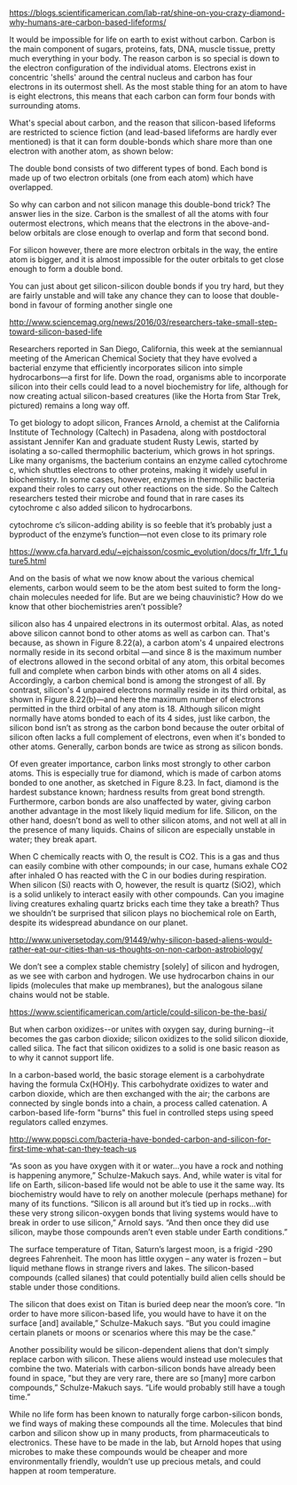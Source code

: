 https://blogs.scientificamerican.com/lab-rat/shine-on-you-crazy-diamond-why-humans-are-carbon-based-lifeforms/

It would be impossible for life on earth to exist without carbon. Carbon is the main component of sugars, proteins, fats, DNA, muscle tissue, pretty much everything in your body. The reason carbon is so special is down to the electron configuration of the individual atoms. Electrons exist in concentric 'shells' around the central nucleus and carbon has four electrons in its outermost shell. As the most stable thing for an atom to have is eight electrons, this means that each carbon can form four bonds with surrounding atoms.

What's special about carbon, and the reason that silicon-based lifeforms are restricted to science fiction (and lead-based lifeforms are hardly ever mentioned) is that it can form double-bonds which share more than one electron with another atom, as shown below:

The double bond consists of two different types of bond. Each bond is made up of two electron orbitals (one from each atom) which have overlapped.

So why can carbon and not silicon manage this double-bond trick? The answer lies in the size. Carbon is the smallest of all the atoms with four outermost electrons, which means that the electrons in the above-and-below orbitals are close enough to overlap and form that second bond.

For silicon however, there are more electron orbitals in the way, the entire atom is bigger, and it is almost impossible for the outer orbitals to get close enough to form a double bond.

You can just about get silicon-silicon double bonds if you try hard, but they are fairly unstable and will take any chance they can to loose that double-bond in favour of forming another single one

http://www.sciencemag.org/news/2016/03/researchers-take-small-step-toward-silicon-based-life

Researchers reported in San Diego, California, this week at the semiannual meeting of the American Chemical Society that they have evolved a bacterial enzyme that efficiently incorporates silicon into simple hydrocarbons—a first for life. Down the road, organisms able to incorporate silicon into their cells could lead to a novel biochemistry for life, although for now creating actual silicon-based creatures (like the Horta from Star Trek, pictured) remains a long way off.

To get biology to adopt silicon, Frances Arnold, a chemist at the California Institute of Technology (Caltech) in Pasadena, along with postdoctoral assistant Jennifer Kan and graduate student Rusty Lewis, started by isolating a so-called thermophilic bacterium, which grows in hot springs. Like many organisms, the bacterium contains an enzyme called cytochrome c, which shuttles electrons to other proteins, making it widely useful in biochemistry. In some cases, however, enzymes in thermophilic bacteria expand their roles to carry out other reactions on the side. So the Caltech researchers tested their microbe and found that in rare cases its cytochrome c also added silicon to hydrocarbons.

cytochrome c’s silicon-adding ability is so feeble that it’s probably just a byproduct of the enzyme’s function—not even close to its primary role

https://www.cfa.harvard.edu/~ejchaisson/cosmic_evolution/docs/fr_1/fr_1_future5.html

And on the basis of what we now know about the various chemical elements, carbon would seem to be the atom best suited to form the long-chain molecules needed for life. But are we being chauvinistic? How do we know that other biochemistries aren’t possible?

silicon also has 4 unpaired electrons in its outermost orbital. Alas, as noted above silicon cannot bond to other atoms as well as carbon can. That's because, as shown in Figure 8.22(a), a carbon atom's 4 unpaired electrons normally reside in its second orbital —and since 8 is the maximum number of electrons allowed in the second orbital of any atom, this orbital becomes full and complete when carbon binds with other atoms on all 4 sides. Accordingly, a carbon chemical bond is among the strongest of all. By contrast, silicon's 4 unpaired electrons normally reside in its third orbital, as shown in Figure 8.22(b)—and here the maximum number of electrons permitted in the third orbital of any atom is 18. Although silicon might normally have atoms bonded to each of its 4 sides, just like carbon, the silicon bond isn’t as strong as the carbon bond because the outer orbital of silicon often lacks a full complement of electrons, even when it's bonded to other atoms. Generally, carbon bonds are twice as strong as silicon bonds.

Of even greater importance, carbon links most strongly to other carbon atoms. This is especially true for diamond, which is made of carbon atoms bonded to one another, as sketched in Figure 8.23. In fact, diamond is the hardest substance known; hardness results from great bond strength. Furthermore, carbon bonds are also unaffected by water, giving carbon another advantage in the most likely liquid medium for life. Silicon, on the other hand, doesn’t bond as well to other silicon atoms, and not well at all in the presence of many liquids. Chains of silicon are especially unstable in water; they break apart.

When C chemically reacts with O, the result is CO2. This is a gas and thus can easily combine with other compounds; in our case, humans exhale CO2 after inhaled O has reacted with the C in our bodies during respiration. When silicon (Si) reacts with O, however, the result is quartz (SiO2), which is a solid unlikely to interact easily with other compounds. Can you imagine living creatures exhaling quartz bricks each time they take a breath? Thus we shouldn’t be surprised that silicon plays no biochemical role on Earth, despite its widespread abundance on our planet.

http://www.universetoday.com/91449/why-silicon-based-aliens-would-rather-eat-our-cities-than-us-thoughts-on-non-carbon-astrobiology/

We don’t see a complex stable chemistry [solely] of silicon and hydrogen, as we see with carbon and hydrogen.  We use hydrocarbon chains in our lipids (molecules that make up membranes), but the analogous silane chains would not be stable.

https://www.scientificamerican.com/article/could-silicon-be-the-basi/

But when carbon oxidizes--or unites with oxygen say, during burning--it becomes the gas carbon dioxide; silicon oxidizes to the solid silicon dioxide, called silica. The fact that silicon oxidizes to a solid is one basic reason as to why it cannot support life.

In a carbon-based world, the basic storage element is a carbohydrate having the formula Cx(HOH)y. This carbohydrate oxidizes to water and carbon dioxide, which are then exchanged with the air; the carbons are connected by single bonds into a chain, a process called catenation. A carbon-based life-form "burns" this fuel in controlled steps using speed regulators called enzymes.

http://www.popsci.com/bacteria-have-bonded-carbon-and-silicon-for-first-time-what-can-they-teach-us

“As soon as you have oxygen with it or water…you have a rock and nothing is happening anymore,” Schulze-Makuch says.
And, while water is vital for life on Earth, silicon-based life would not be able to use it the same way. Its biochemistry would have to rely on another molecule (perhaps methane) for many of its functions.
“Silicon is all around but it’s tied up in rocks…with these very strong silicon-oxygen bonds that living systems would have to break in order to use silicon,” Arnold says. “And then once they did use silicon, maybe those compounds aren’t even stable under Earth conditions.”

The surface temperature of Titan, Saturn’s largest moon, is a frigid -290 degrees Fahrenheit. The moon has little oxygen – any water is frozen – but liquid methane flows in strange rivers and lakes. The silicon-based compounds (called silanes) that could potentially build alien cells should be stable under those conditions.

The silicon that does exist on Titan is buried deep near the moon’s core. “In order to have more silicon-based life, you would have to have it on the surface [and] available,” Schulze-Makuch says. “But you could imagine certain planets or moons or scenarios where this may be the case.”

Another possibility would be silicon-dependent aliens that don't simply replace carbon with silicon. These aliens would instead use molecules that combine the two. Materials with carbon-silicon bonds have already been found in space, "but they are very rare, there are so [many] more carbon compounds,” Schulze-Makuch says. “Life would probably still have a tough time.”

While no life form has been known to naturally forge carbon-silicon bonds, we find ways of making these compounds all the time. Molecules that bind carbon and silicon show up in many products, from pharmaceuticals to electronics. These have to be made in the lab, but Arnold hopes that using microbes to make these compounds would be cheaper and more environmentally friendly, wouldn’t use up precious metals, and could happen at room temperature.

